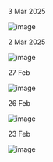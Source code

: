 3 Mar 2025

![image](https://github.com/user-attachments/assets/0c59b974-e8ae-4a48-8286-b628fec386fd)



2 Mar 2025

![image](https://github.com/user-attachments/assets/f29bec6b-610d-41b4-9d4c-a7a8266bf16f)


27 Feb

![image](https://github.com/user-attachments/assets/4ad0e81b-4284-45c3-ac5b-3a4bb97a04a7)


26 Feb

![image](https://github.com/user-attachments/assets/93d114de-777d-437f-8c7f-189a605b5a53)


23 Feb

![image](https://github.com/user-attachments/assets/ca7ab83b-0806-40f7-8059-05e2827c25f9)
